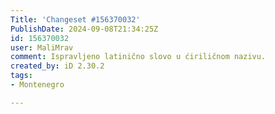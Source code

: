 ```yaml
---
Title: 'Changeset #156370032'
PublishDate: 2024-09-08T21:34:25Z
id: 156370032
user: MaliMrav
comment: Ispravljeno latinično slovo u ćiriličnom nazivu.
created_by: iD 2.30.2
tags:
- Montenegro

---
```

